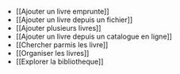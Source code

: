 * [[Ajouter un livre emprunte]]
* [[Ajouter un livre depuis un fichier]]
* [[Ajouter plusieurs livres]]
* [[Ajouter un livre depuis un catalogue en ligne]]
* [[Chercher parmis les livre]]
* [[Organiser les livres]]
* [[Explorer la bibliotheque]]